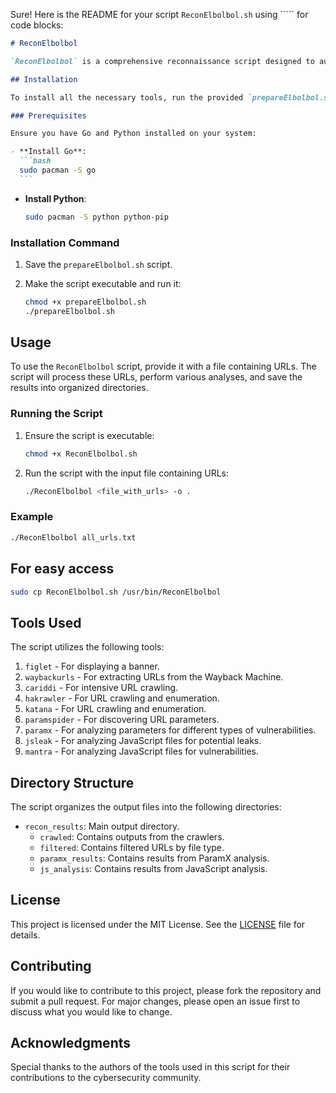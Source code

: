 Sure! Here is the README for your script `ReconElbolbol.sh` using ````` for code blocks:

````markdown
# ReconElbolbol

`ReconElbolbol` is a comprehensive reconnaissance script designed to automate the process of gathering and analyzing URLs for various types of files and potential vulnerabilities. It utilizes multiple tools to collect data, filter it, and perform parameter and JavaScript analysis.

## Installation

To install all the necessary tools, run the provided `prepareElbolbol.sh` script. This script will install the tools using `pacman` for Arch-based systems and `go install` for Go-based tools.

### Prerequisites

Ensure you have Go and Python installed on your system:

- **Install Go**:
  ```bash
  sudo pacman -S go
  ```
````

- **Install Python**:
  ```bash
  sudo pacman -S python python-pip
  ```

### Installation Command

1. Save the `prepareElbolbol.sh` script.
2. Make the script executable and run it:

   ```bash
   chmod +x prepareElbolbol.sh
   ./prepareElbolbol.sh
   ```

## Usage

To use the `ReconElbolbol` script, provide it with a file containing URLs. The script will process these URLs, perform various analyses, and save the results into organized directories.

### Running the Script

1. Ensure the script is executable:

   ```bash
   chmod +x ReconElbolbol.sh
   ```

2. Run the script with the input file containing URLs:

   ```bash
   ./ReconElbolbol <file_with_urls> -o .
   ```

### Example

```bash
./ReconElbolbol all_urls.txt
```

## For easy access

```sh
sudo cp ReconElbolbol.sh /usr/bin/ReconElbolbol
```

## Tools Used

The script utilizes the following tools:

1. `figlet` - For displaying a banner.
2. `waybackurls` - For extracting URLs from the Wayback Machine.
3. `cariddi` - For intensive URL crawling.
4. `hakrawler` - For URL crawling and enumeration.
5. `katana` - For URL crawling and enumeration.
6. `paramspider` - For discovering URL parameters.
7. `paramx` - For analyzing parameters for different types of vulnerabilities.
8. `jsleak` - For analyzing JavaScript files for potential leaks.
9. `mantra` - For analyzing JavaScript files for vulnerabilities.

## Directory Structure

The script organizes the output files into the following directories:

- `recon_results`: Main output directory.
  - `crawled`: Contains outputs from the crawlers.
  - `filtered`: Contains filtered URLs by file type.
  - `paramx_results`: Contains results from ParamX analysis.
  - `js_analysis`: Contains results from JavaScript analysis.

## License

This project is licensed under the MIT License. See the [LICENSE](LICENSE) file for details.

## Contributing

If you would like to contribute to this project, please fork the repository and submit a pull request. For major changes, please open an issue first to discuss what you would like to change.

## Acknowledgments

Special thanks to the authors of the tools used in this script for their contributions to the cybersecurity community.

```

```
